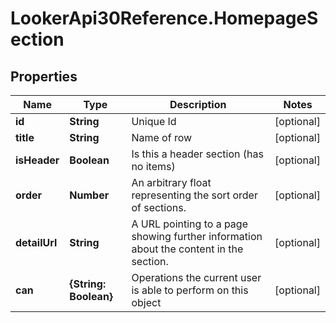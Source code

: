 # LookerApi30Reference.HomepageSection

## Properties
Name | Type | Description | Notes
------------ | ------------- | ------------- | -------------
**id** | **String** | Unique Id | [optional] 
**title** | **String** | Name of row | [optional] 
**isHeader** | **Boolean** | Is this a header section (has no items) | [optional] 
**order** | **Number** | An arbitrary float representing the sort order of sections. | [optional] 
**detailUrl** | **String** | A URL pointing to a page showing further information about the content in the section. | [optional] 
**can** | **{String: Boolean}** | Operations the current user is able to perform on this object | [optional] 


